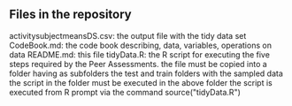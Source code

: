 ## Files in the repository
activitysubjectmeansDS.csv: the output file with the tidy data set
CodeBook.md:                the code book describing, data, variables, operations on data
README.md:                  this file 
tidyData.R:                 the R script for executing the five steps required by the Peer Assessments.
                            the file must be copied into a folder having as subfolders the test and train folders with the sampled data 
                            the script in the folder must be executed in the above folder
                            the script is executed from R prompt via the command     source("tidyData.R")
